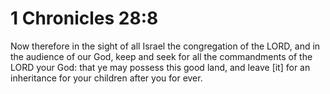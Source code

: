 # 1 Chronicles 28:8

Now therefore in the sight of all Israel the congregation of the LORD, and in the audience of our God, keep and seek for all the commandments of the LORD your God: that ye may possess this good land, and leave [it] for an inheritance for your children after you for ever.
